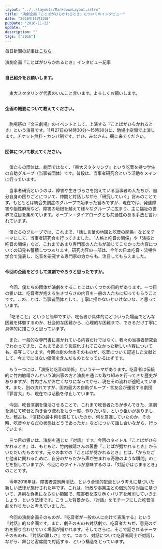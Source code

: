 ```yaml
---
layout: "../../layouts/MarkdownLayout.astro"
title: "演劇企画『ことばがひらかれるとき』についてのインタビュー"
date: "2016年11月22日"
pubDate: "2016-11-22"
update: ""
description: ""
tags: ["2016"]
---
```


毎日新聞の記事は<a href="https://mainichi.jp/articles/20161116/k00/00e/040/223000c">こちら</a>
<br><br>
演劇企画『ことばがひらかれるとき』インタビュー記事
<br><br>
<p style="font-weight: 700">自己紹介をお願いします。</p>
<br>
　東大スタタリング代表のいんこと言います。よろしくお願いします。
 <br><br>
<p style="font-weight: 700">企画の概要について教えてください。</p>
<br>
　駒場祭の『文三劇場』のイベントとして、上演する『ことばがひらかれるとき』という演目です。11月27日の14時30分～15時30分に、駒場小空間で上演します。チケット無料・カンパ制です。ぜひ、みなさん、観に来てください。
 <br><br>
<p style="font-weight: 700">団体について教えてください。</p>
<br>
　僕たちの団体は、劇団ではなく、『東大スタタリング』という吃音を持つ学生の自助グループ（当事者団体）です。普段は、当事者研究会という活動をメインに行っています。
<br><br>
　当事者研究というのは、障害や生きづらさを抱えている当事者の人たちが、自分自身の困りごとについて、仲間と対話しながら「研究していく」営みのことです。もともとは統合失調症のグループで始まった営みですが、現在では、発達障害や脳性麻痺など、障害の垣根を越えて様々なグループに広まり、主に福祉の世界で注目を集めています。オープン・ダイアローグとも共通性のある手法と言われています。
<br><br>
　僕たちのグループでは、これまで、「話し言葉の地図と吃音の関係」などをテーマにして、当事者研究会を行ってきました。「人格と吃音の関係」や「演技と吃音の関係」など、これまであまり専門家の人たちが論じてこなかった内容についての知見も蓄積しつつあります。研究内容の一部は、今年の日本吃音・流暢性学会で発表し、吃音を研究する専門家の方からも、注目してもらえました。
 <br><br>
<p style="font-weight: 700">今回の企画をどうして演劇でやろうと思ったですか。</p>
<br>
　今回、僕たちの団体が演劇をすることにはいくつかの目的があります。一つ目の狙いは、吃音者が抱える生きづらさの内容を一般の人たちに知ってもらうことです。このことは、当事者団体として、丁寧に描かないといけないな、と思っています。
<br><br>
　「吃ること」というと簡単ですが、吃音者が具体的にどういった場面でどんな困難を体験するのか、社会的な困難から、心理的な困難まで、できるだけ丁寧に具体的に描こうと思っています。
<br><br>
　また、一般的な専門書に書かれている内容だけではなく、我々の当事者研究会でわかってきた、これまであまり言語化されてこなかった新しい内容についても、描写しています。今回の劇の台本そのものが、吃音について記述した文献として、今までにはない価値を含んだものとなっているはずです。
<br><br>
　もう一つには、「演技と吃音の関係」というテーマがあります。吃音者は伝統的に竹内敏晴さんという演出家の方と演劇を通じた取り組みを行ってきた歴史がありますが、竹内さんがお亡くなりになってから、現在その流れが途絶えています。また、別の流れですが、国内最大の自助グループ・言友会が運営する劇団『夢言大』も、現在では活動を停止しています。
<br><br>
　今回、吃音演劇を復活させることで、これまで吃音者たちが歩んできた、演劇を通じて吃音と向き合う流れをもう一度、作りたいな、という狙いがありました。稽古も、『演技の最中何を感じていたのか、何を意識していたのか、その時、吃音やからだの状態はどうであったか』などについて話し合いながら、行っています。
<br><br>
　三つ目の狙いは、演劇を通じた『対話』です。今回のタイトル『ことばがひらかれるとき』は、もともと、竹内敏晴さんの著書『ことばが劈かれるとき』からいただいたものです。元々の本での『ことばが劈かれるとき』とは、「からだごと他者に関わるために、自分のからだから声が生まれる奇跡のような瞬間」のことを指していますが、今回このタイトルが意味するのは、「対話がはじまるとき」のことです。
<br><br>
　今年2016年は、障害者差別解消法、という合理的配慮という考えに基づいた新しい法律が施行された年です。これは、行政や事業主との個別的な対話に基づいて、過剰な負担にならない範囲で、障害者を取り巻くバリアを解消していきましょう、という法律です。こうした背景から、『対話』をモチーフにした吃音演劇を作りたいと考えていました。
<br><br>
　今回の演劇企画そのものが、『吃音者が一般の人に向けて表現する』という『対話』的な企画です。また、劇そのものも対話劇で、吃音者たちが、意見のずれを擦り合わせていく場面が描かれます。そしてさらに、そこで話されるテーマそのものも、『対話の難しさ』です。つまり、対話について吃音者同士が対話しながら、舞台と客席間で対話する、という構造をとっています。